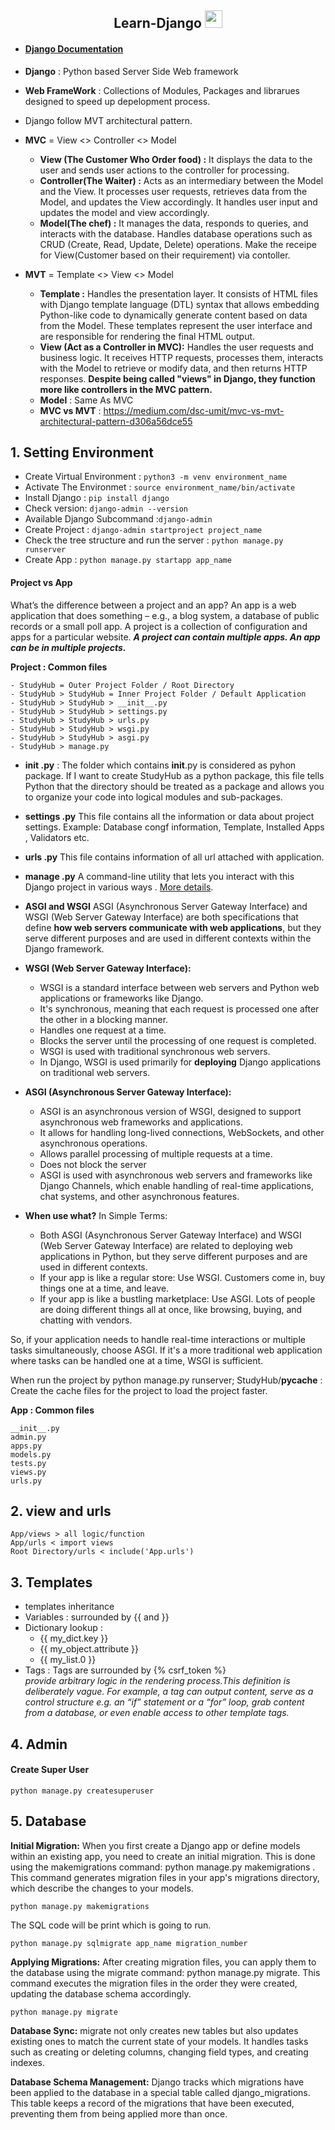<p align="center">
  <h2 align="center"> Learn-Django <img src="https://media.giphy.com/media/hvRJCLFzcasrR4ia7z/giphy.gif" width="28"></h2> 
</p>

- #### [Django Documentation](https://docs.djangoproject.com/en/5.0/)

- **Django** : Python based Server Side Web framework
- **Web FrameWork** : Collections of Modules, Packages and librarues designed to speed up depelopment process.
- Django follow MVT architectural pattern.
- **MVC** = View <> Controller <> Model
  - **View (The Customer Who Order food) :** It displays the data to the user and sends user actions to the controller for processing.
  - **Controller(The Waiter) :** Acts as an intermediary between the Model and the View. It processes user requests, retrieves data from the Model, and updates the View accordingly. It handles user input and updates the model and view accordingly.
  - **Model(The chef) :** It manages the data, responds to queries, and interacts with the database. Handles database operations such as CRUD (Create, Read, Update, Delete) operations. Make the receipe for View(Customer based on their requirement) via contoller.
- **MVT** = Template <> View <> Model
  - **Template :** Handles the presentation layer. It consists of HTML files with Django template language (DTL) syntax that allows embedding Python-like code to dynamically generate content based on data from the Model. These templates represent the user interface and are responsible for rendering the final HTML output.
  - **View (Act as a Controller in MVC):** Handles the user requests and business logic. It receives HTTP requests, processes them, interacts with the Model to retrieve or modify data, and then returns HTTP responses. **Despite being called "views" in Django, they function more like controllers in the MVC pattern.**
  - **Model** : Same As MVC
  - **MVC vs MVT** : https://medium.com/dsc-umit/mvc-vs-mvt-architectural-pattern-d306a56dce55

## 1. Setting Environment

- Create Virtual Environment : `python3 -m venv environment_name`
- Activate The Environmet : `source environment_name/bin/activate`
- Install Django : `pip install django`
- Check version: `django-admin --version`
- Available Django Subcommand :`django-admin`
- Create Project : `django-admin startproject project_name`
- Check the tree structure and run the server : `python manage.py runserver`
- Create App : `python manage.py startapp app_name`

#### Project vs App

What’s the difference between a project and an app? An app is a web application that does something – e.g., a blog system, a database of public records or a small poll app. A project is a collection of configuration and apps for a particular website.
**_A project can contain multiple apps. An app can be in multiple projects._**

**Project : Common files**
```
- StudyHub = Outer Project Folder / Root Directory
- StudyHub > StudyHub = Inner Project Folder / Default Application
- StudyHub > StudyHub > __init__.py 
- StudyHub > StudyHub > settings.py 
- StudyHub > StudyHub > urls.py 
- StudyHub > StudyHub > wsgi.py
- StudyHub > StudyHub > asgi.py 
- StudyHub > manage.py
```

- **__init__ .py** : The folder which contains __init__.py is considered as pyhon package. If I want to create StudyHub as a python package, this file tells Python that the directory should be treated as a package and allows you to organize your code into logical modules and sub-packages.

- **settings .py**
This file contains all the information or data about project settings. Example: Database congf information, Template, Installed Apps , Validators etc.

- **urls .py**
This file contains information of  all url attached with application.

- **manage .py**
A command-line utility that lets you interact with this Django project in various ways . [More details](https://docs.djangoproject.com/en/5.0/ref/django-admin/).

- **ASGI and WSGI**
ASGI (Asynchronous Server Gateway Interface) and WSGI (Web Server Gateway Interface) are both specifications that define **how web servers communicate with web applications**, but they serve different purposes and are used in different contexts within the Django framework.

- **WSGI (Web Server Gateway Interface):**
  - WSGI is a standard interface between web servers and Python web applications or frameworks like Django.
  - It's synchronous, meaning that each request is processed one after the other in a blocking manner.
  - Handles one request at a time.
  - Blocks the server until the processing of one request is completed.
  - WSGI is used with traditional synchronous web servers.
  - In Django, WSGI is used primarily for **deploying** Django applications on traditional web servers.

- **ASGI (Asynchronous Server Gateway Interface):**
  - ASGI is an asynchronous version of WSGI, designed to support asynchronous web frameworks and applications.
  - It allows for handling long-lived connections, WebSockets, and other asynchronous operations.
  - Allows parallel processing of multiple requests at a time.
  - Does not block the server
  - ASGI is used with asynchronous web servers and frameworks like Django Channels, which enable handling of real-time applications, chat systems, and other asynchronous features.

- **When use what?** 
  In Simple Terms:
  - Both ASGI (Asynchronous Server Gateway Interface) and WSGI (Web Server Gateway Interface) are related to deploying web applications in Python, but they serve different purposes and are used in different contexts.
  - If your app is like a regular store: Use WSGI. Customers come in, buy things one at a time, and leave.
  - If your app is like a bustling marketplace: Use ASGI. Lots of people are doing different things all at once, like browsing, buying, and chatting with vendors.


So, if your application needs to handle real-time interactions or multiple tasks simultaneously, choose ASGI. If it's a more traditional web application where tasks can be handled one at a time, WSGI is sufficient.

When run the project by  python manage.py runserver; StudyHub/__pycache__ : Create the cache files for the project to load the project faster.


**App : Common files**

```
__init__.py
admin.py
apps.py
models.py
tests.py
views.py
urls.py
```

## 2. view and urls

```
App/views > all logic/function
App/urls < import views
Root Directory/urls < include('App.urls')
```

## 3. Templates

- templates inheritance
- Variables : surrounded by {{ and }}
- Dictionary lookup :
  - {{ my_dict.key }}
  - {{ my_object.attribute }}
  - {{ my_list.0 }}
- Tags : Tags are surrounded by {% csrf_token %} \
   _provide arbitrary logic in the rendering process.This definition is deliberately vague. For example, a tag can output content, serve as a control structure e.g. an “if” statement or a “for” loop, grab content from a database, or even enable access to other template tags._

## 4. Admin

#### Create Super User

```
python manage.py createsuperuser
```

## 5. Database

**Initial Migration:** When you first create a Django app or define models within an existing app, you need to create an initial migration. This is done using the makemigrations command: python manage.py makemigrations . This command generates migration files in your app's migrations directory, which describe the changes to your models.

`python manage.py makemigrations`

The SQL code will be print which is going to run.

`python manage.py sqlmigrate app_name migration_number`

**Applying Migrations:** After creating migration files, you can apply them to the database using the migrate command: python manage.py migrate. This command executes the migration files in the order they were created, updating the database schema accordingly.

`python manage.py migrate`

**Database Sync:** migrate not only creates new tables but also updates existing ones to match the current state of your models. It handles tasks such as creating or deleting columns, changing field types, and creating indexes.

**Database Schema Management:** Django tracks which migrations have been applied to the database in a special table called django_migrations. This table keeps a record of the migrations that have been executed, preventing them from being applied more than once.
